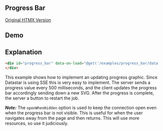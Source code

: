 ## Progress Bar

[Original HTMX Version](https://htmx.org/examples/progress-bar/)

## Demo

<div id="progress_bar" data-on-load="@get('/examples/progress_bar/data',{openWhenHidden:true})">
</div>

## Explanation

```html
<div id="progress_bar" data-on-load="@get('/examples/progress_bar/data',{openWhenHidden:true})">
</div>

```

This example shows how to implement an updating progress graphic. Since Datastar is using SSE this is very easy to
implement. The server sends a progress value every 500 milliseconds, and the client updates the progress bar accordingly
sending down a new SVG. After the progress is complete, the server a button to restart the job.

***Note:*** The `openWhenHidden` option is used to keep the connection open even when the progress bar is not visible.
This is useful for when the user navigates away from the page and then returns. This will use more resources, so use it
judiciously.